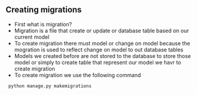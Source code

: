 ## Creating migrations 

- First what is migration?
- Migration is a file that create or update or database table based on our current model
- To create migration there must model or change on model because the mogration is used to reflect change on model to out database tables
- Models we created before are not stored to the database to store those model or simply to create table that represent our model we havr to create migration
- To create migration we use the following command

```bash
 python manage.py makemigrations
```

